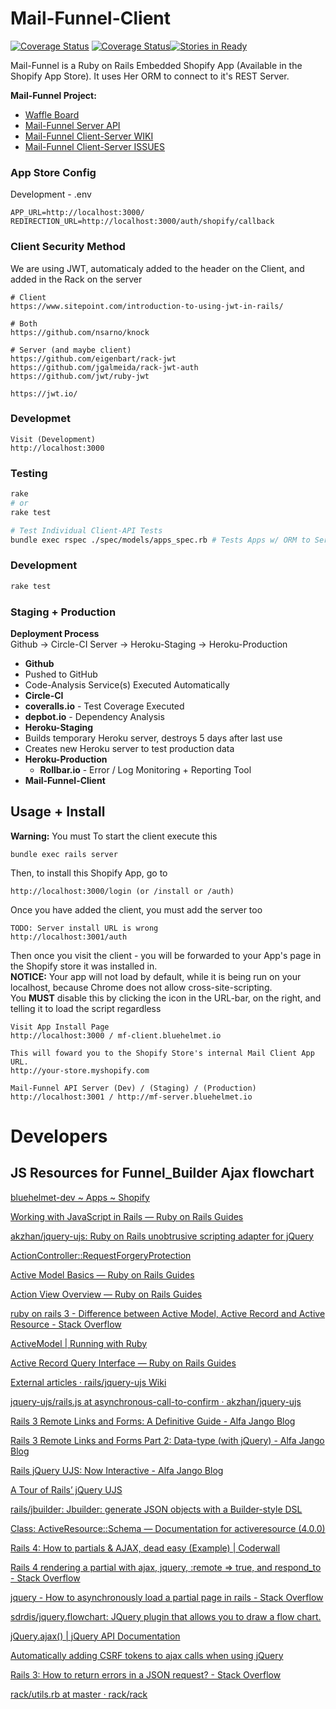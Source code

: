# Mail-Funnel-Client
[![Coverage Status](https://circleci.com/gh/vaskaloidis/mail-funnel-server-api.svg?style=shield&circle-token=:circle-token)](https://circleci.com/gh/vaskaloidis/mail-funnel-server-api.svg?style=shield&circle-token=:circle-token) [![Coverage Status](https://coveralls.io/repos/github/vaskaloidis/mail-funnel-server-api/badge.svg?branch=master)](https://coveralls.io/github/vaskaloidis/mail-funnel-server-api?branch=master)[![Stories in Ready](https://badge.waffle.io/vaskaloidis/mail-funnel-client.svg?label=ready&title=Ready)](http://waffle.io/vaskaloidis/mail-funnel-client)

Mail-Funnel is a Ruby on Rails Embedded Shopify App (Available in the Shopify App Store). It uses Her ORM to connect to it's REST Server.


**Mail-Funnel Project:**  
  
  
- [Waffle Board](https://waffle.io/vaskaloidis/mail-funnel-client)
- [Mail-Funnel Server API](https://github.com/vaskaloidis/mail-funnel-server-api)
- [Mail-Funnel Client-Server WIKI](https://github.com/vaskaloidis/mail-funnel-client/wiki)
- [Mail-Funnel Client-Server ISSUES](https://github.com/vaskaloidis/mail-funnel-client/issues)

 
### App Store Config
Development - .env
```
APP_URL=http://localhost:3000/
REDIRECTION_URL=http://localhost:3000/auth/shopify/callback
```

### Client Security Method  
We are using JWT, automaticaly added to the header on the Client, and added in the Rack on the server

```
# Client
https://www.sitepoint.com/introduction-to-using-jwt-in-rails/

# Both
https://github.com/nsarno/knock

# Server (and maybe client)
https://github.com/eigenbart/rack-jwt
https://github.com/jgalmeida/rack-jwt-auth
https://github.com/jwt/ruby-jwt

https://jwt.io/

```

### Developmet

```
Visit (Development)
http://localhost:3000 
```

### Testing

```bash
rake
# or
rake test

# Test Individual Client-API Tests
bundle exec rspec ./spec/models/apps_spec.rb # Tests Apps w/ ORM to Server-API
```
### Development
```bash
rake test
```

### Staging + Production

**Deployment Process**  
Github -> Circle-CI Server -> Heroku-Staging -> Heroku-Production

- **Github**
 - Pushed to GitHub
 - Code-Analysis Service(s) Executed Automatically
- **Circle-CI**
 - **coveralls.io** - Test Coverage Executed
 - **depbot.io** - Dependency Analysis  
- **Heroku-Staging**  
 - Builds temporary Heroku server, destroys 5 days after last use  
 - Creates new Heroku server to test production data
- **Heroku-Production**
  - **Rollbar.io** - Error / Log Monitoring + Reporting Tool
- **Mail-Funnel-Client**

## Usage + Install

**Warning:** You must
To start the client execute this

```
bundle exec rails server
```

Then, to install this Shopify App, go to 

```
http://localhost:3000/login (or /install or /auth)
```

Once you have added the client, you must add the server too

```
TODO: Server install URL is wrong
http://localhost:3001/auth
```

Then once you visit the client - you will be forwarded to your App's page in the Shopify store it was installed in.   
**NOTICE:** Your app will not load by default, while it is being run on your localhost, because Chrome does not allow cross-site-scripting.   
You **MUST** disable this by clicking the icon in the URL-bar, on the right, and telling it to load the script regardless

```
Visit App Install Page
http://localhost:3000 / mf-client.bluehelmet.io 

This will foward you to the Shopify Store's internal Mail Client App URL.
http://your-store.myshopify.com

Mail-Funnel API Server (Dev) / (Staging) / (Production)
http://localhost:3001 / http://mf-server.bluehelmet.io

```

# Developers


## JS Resources for Funnel_Builder Ajax flowchart 
[bluehelmet-dev ~ Apps ~ Shopify](https://bluehelmet-dev.myshopify.com/admin/apps/mail-funnel-client/?hmac=6a7cd818ca18817a2204d029ac7d431291dbb27f12dd5f1758dfb326c38042a6&protocol=https%3A%2F%2F&shop=bluehelmet-dev.myshopify.com&timestamp=1482477282)  

[Working with JavaScript in Rails — Ruby on Rails Guides](http://guides.rubyonrails.org/working_with_javascript_in_rails.html)  

[akzhan/jquery-ujs: Ruby on Rails unobtrusive scripting adapter for jQuery](chrome-extension://klbibkeccnjlkjkiokjodocebajanakg/suspended.html#uri=https://github.com/akzhan/jquery-ujs/tree/asynchronous-call-to-confirm)  

[ActionController::RequestForgeryProtection](chrome-extension://klbibkeccnjlkjkiokjodocebajanakg/suspended.html#uri=http://api.rubyonrails.org/classes/ActionController/RequestForgeryProtection.html#method-i-verify_authenticity_token)  

[Active Model Basics — Ruby on Rails Guides](chrome-extension://klbibkeccnjlkjkiokjodocebajanakg/suspended.html#uri=http://guides.rubyonrails.org/active_model_basics.html#serialization)  

[Action View Overview — Ruby on Rails Guides](chrome-extension://klbibkeccnjlkjkiokjodocebajanakg/suspended.html#uri=http://guides.rubyonrails.org/action_view_overview.html#formhelper)  

[ruby on rails 3 - Difference between Active Model, Active Record and Active Resource - Stack Overflow](chrome-extension://klbibkeccnjlkjkiokjodocebajanakg/suspended.html#uri=http://stackoverflow.com/questions/12653296/difference-between-active-model-active-record-and-active-resource)  

[ActiveModel | Running with Ruby](chrome-extension://klbibkeccnjlkjkiokjodocebajanakg/suspended.html#uri=http://mensfeld.pl/tag/activemodel/)  

[Active Record Query Interface — Ruby on Rails Guides](chrome-extension://klbibkeccnjlkjkiokjodocebajanakg/suspended.html#uri=http://guides.rubyonrails.org/active_record_querying.html#existence-of-objects)  

[External articles · rails/jquery-ujs Wiki](chrome-extension://klbibkeccnjlkjkiokjodocebajanakg/suspended.html#uri=https://github.com/rails/jquery-ujs/wiki/External-articles)  

[jquery-ujs/rails.js at asynchronous-call-to-confirm · akzhan/jquery-ujs](chrome-extension://klbibkeccnjlkjkiokjodocebajanakg/suspended.html#uri=https://github.com/akzhan/jquery-ujs/blob/asynchronous-call-to-confirm/src/rails.js)  

[Rails 3 Remote Links and Forms: A Definitive Guide - Alfa Jango Blog](chrome-extension://klbibkeccnjlkjkiokjodocebajanakg/suspended.html#uri=https://www.alfajango.com/blog/rails-3-remote-links-and-forms/)  

[Rails 3 Remote Links and Forms Part 2: Data-type (with jQuery) - Alfa Jango Blog](chrome-extension://klbibkeccnjlkjkiokjodocebajanakg/suspended.html#uri=https://www.alfajango.com/blog/rails-3-remote-links-and-forms-data-type-with-jquery/)  

[Rails jQuery UJS: Now Interactive - Alfa Jango Blog](chrome-extension://klbibkeccnjlkjkiokjodocebajanakg/suspended.html#uri=https://www.alfajango.com/blog/rails-jquery-ujs-now-interactive/)  

[A Tour of Rails’ jQuery UJS](chrome-extension://klbibkeccnjlkjkiokjodocebajanakg/suspended.html#uri=https://robots.thoughtbot.com/a-tour-of-rails-jquery-ujs)  

[rails/jbuilder: Jbuilder: generate JSON objects with a Builder-style DSL](chrome-extension://klbibkeccnjlkjkiokjodocebajanakg/suspended.html#uri=https://github.com/rails/jbuilder)  

[Class: ActiveResource::Schema — Documentation for activeresource (4.0.0)](chrome-extension://klbibkeccnjlkjkiokjodocebajanakg/suspended.html#uri=http://www.rubydoc.info/gems/activeresource/4.0.0/ActiveResource/Schema)  

[Rails 4: How to partials & AJAX, dead easy (Example) | Coderwall](chrome-extension://klbibkeccnjlkjkiokjodocebajanakg/suspended.html#uri=https://coderwall.com/p/kqb3xq/rails-4-how-to-partials-ajax-dead-easy)  

[Rails 4 rendering a partial with ajax, jquery, :remote => true, and respond_to - Stack Overflow](chrome-extension://klbibkeccnjlkjkiokjodocebajanakg/suspended.html#uri=http://stackoverflow.com/questions/26808696/rails-4-rendering-a-partial-with-ajax-jquery-remote-true-and-respond-to)  

[jquery - How to asynchronously load a partial page in rails - Stack Overflow](chrome-extension://klbibkeccnjlkjkiokjodocebajanakg/suspended.html#uri=http://stackoverflow.com/questions/6701623/how-to-asynchronously-load-a-partial-page-in-rails)  

[sdrdis/jquery.flowchart: JQuery plugin that allows you to draw a flow chart.](chrome-extension://klbibkeccnjlkjkiokjodocebajanakg/suspended.html#uri=https://github.com/sdrdis/jquery.flowchart)  

[jQuery.ajax() | jQuery API Documentation](chrome-extension://klbibkeccnjlkjkiokjodocebajanakg/suspended.html#uri=http://api.jquery.com/jquery.ajax/)  

[Automatically adding CSRF tokens to ajax calls when using jQuery](chrome-extension://klbibkeccnjlkjkiokjodocebajanakg/suspended.html#uri=http://erlend.oftedal.no/blog/?blogid=118)  

[Rails 3: How to return errors in a JSON request? - Stack Overflow](chrome-extension://klbibkeccnjlkjkiokjodocebajanakg/suspended.html#uri=http://stackoverflow.com/questions/6004536/rails-3-how-to-return-errors-in-a-json-request)  

[rack/utils.rb at master · rack/rack](chrome-extension://klbibkeccnjlkjkiokjodocebajanakg/suspended.html#uri=https://github.com/rack/rack/blob/master/lib/rack/utils.rb#L539)  



